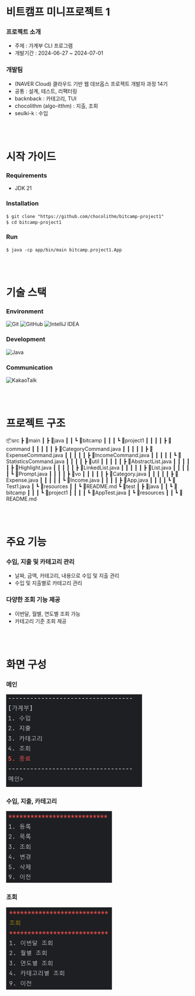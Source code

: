 # 비트캠프 미니프로젝트 1

### 프로젝트 소개
- 주제 : 가계부 CLI 프로그램
- 개발기간 : 2024-06-27 ~ 2024-07-01

### 개발팀
- (NAVER Cloud) 클라우드 기반 웹 데브옵스 프로젝트 개발자 과정 14기
- 공통 : 설계, 테스트, 리팩터링
- backnback : 카테고리, TUI
- chocolithm (algo-itthm) : 지출, 조회
- seulki-k : 수입

<!-- 
  프로젝트 로고, 배포 주소
https://velog.io/@luna7182/%EB%B0%B1%EC%97%94%EB%93%9C-%ED%94%84%EB%A1%9C%EC%A0%9D%ED%8A%B8-README-%EC%93%B0%EB%8A%94-%EB%B2%95
 -->


<br><br>
# 시작 가이드

### Requirements
- JDK 21

### Installation
```
$ git clone "https://github.com/chocolithm/bitcamp-project1"
$ cd bitcamp-project1
```

### Run
```
$ java -cp app/bin/main bitcamp.project1.App
```

<!-- Backend, Frontend -->



<br><br>
# 기술 스택
<!-- https://github.com/Ileriayo/markdown-badges?tab=readme-ov-file#badges -->

### Environment
![Git](https://img.shields.io/badge/git-%23F05033.svg?style=for-the-badge&logo=git&logoColor=white)
![GitHub](https://img.shields.io/badge/github-%23121011.svg?style=for-the-badge&logo=github&logoColor=white)
![IntelliJ IDEA](https://img.shields.io/badge/IntelliJIDEA-000000.svg?style=for-the-badge&logo=intellij-idea&logoColor=white)

### Development
![Java](https://img.shields.io/badge/java-%23ED8B00.svg?style=for-the-badge&logo=openjdk&logoColor=white)

### Communication
![KakaoTalk](https://img.shields.io/badge/kakaotalk-ffcd00.svg?style=for-the-badge&logo=kakaotalk&logoColor=000000)
<!-- 상황에 따라 config, test, deploy 등 추가 -->

<br><br>
# 프로젝트 구조
📦src
┣ 📂main
┃ ┣ 📂java
┃ ┃ ┗ 📂bitcamp
┃ ┃ ┃ ┗ 📂project1
┃ ┃ ┃ ┃ ┣ 📂command
┃ ┃ ┃ ┃ ┃ ┣ 📜CategoryCommand.java
┃ ┃ ┃ ┃ ┃ ┣ 📜ExpenseCommand.java
┃ ┃ ┃ ┃ ┃ ┣ 📜IncomeCommand.java
┃ ┃ ┃ ┃ ┃ ┗ 📜StatisticsCommand.java
┃ ┃ ┃ ┃ ┣ 📂util
┃ ┃ ┃ ┃ ┃ ┣ 📜AbstractList.java
┃ ┃ ┃ ┃ ┃ ┣ 📜Highlight.java
┃ ┃ ┃ ┃ ┃ ┣ 📜LinkedList.java
┃ ┃ ┃ ┃ ┃ ┣ 📜List.java
┃ ┃ ┃ ┃ ┃ ┗ 📜Prompt.java
┃ ┃ ┃ ┃ ┣ 📂vo
┃ ┃ ┃ ┃ ┃ ┣ 📜Category.java
┃ ┃ ┃ ┃ ┃ ┣ 📜Expense.java
┃ ┃ ┃ ┃ ┃ ┗ 📜Income.java
┃ ┃ ┃ ┃ ┣ 📜App.java
┃ ┃ ┃ ┃ ┗ 📜Test1.java
┃ ┗ 📂resources
┃ ┃ ┗ 📜README.md
┗ 📂test
┃ ┣ 📂java
┃ ┃ ┗ 📂bitcamp
┃ ┃ ┃ ┗ 📂project1
┃ ┃ ┃ ┃ ┗ 📜AppTest.java
┃ ┗ 📂resources
┃ ┃ ┗ 📜README.md





<br><br>
# 주요 기능

### 수입, 지출 및 카테고리 관리
- 날짜, 금액, 카테고리, 내용으로 수입 및 지출 관리
- 수입 및 지출별로 카테고리 관리

### 다양한 조회 기능 제공
- 이번달, 월별, 연도별 조회 가능
- 카테고리 기준 조회 제공


<br><br>
# 화면 구성

### 메인
<img src="README_images/main.png">

### 수입, 지출, 카테고리
<img src="README_images/IncomeExpenseCategory.png">

### 조회
<img src="README_images/statistics.png">

<!-- 아키텍쳐 구조, 개발 일지, 회고 블로그 링크 -->